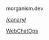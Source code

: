 morganism.dev

<a href="https://morganism.dev/canary/">/canary/</a>

<a href="/sonetel.html">WebChatOps</a>
